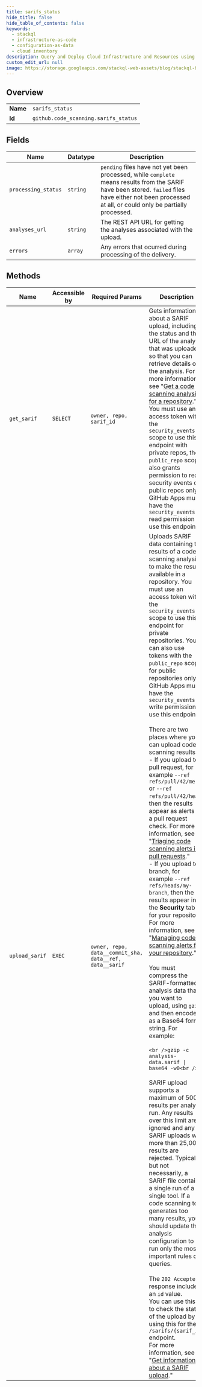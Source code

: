 ```yaml
---
title: sarifs_status
hide_title: false
hide_table_of_contents: false
keywords:
  - stackql
  - infrastructure-as-code
  - configuration-as-data
  - cloud inventory
description: Query and Deploy Cloud Infrastructure and Resources using SQL
custom_edit_url: null
image: https://storage.googleapis.com/stackql-web-assets/blog/stackql-blog-post-featured-image.png
---
```

  
    

## Overview
<table><tbody>
<tr><td><b>Name</b></td><td><code>sarifs_status</code></td></tr>
<tr><td><b>Id</b></td><td><code>github.code_scanning.sarifs_status</code></td></tr>
</tbody></table>

## Fields
| Name | Datatype | Description |
| ---- | -------- | ----------- |
| `processing_status` | `string` | `pending` files have not yet been processed, while `complete` means results from the SARIF have been stored. `failed` files have either not been processed at all, or could only be partially processed. |
| `analyses_url` | `string` | The REST API URL for getting the analyses associated with the upload. |
| `errors` | `array` | Any errors that ocurred during processing of the delivery. |
## Methods
| Name | Accessible by | Required Params | Description |
| ---- | ------------- | --------------- | ----------- |
| `get_sarif` | `SELECT` | `owner, repo, sarif_id` | Gets information about a SARIF upload, including the status and the URL of the analysis that was uploaded so that you can retrieve details of the analysis. For more information, see "[Get a code scanning analysis for a repository](/rest/reference/code-scanning#get-a-code-scanning-analysis-for-a-repository)." You must use an access token with the `security_events` scope to use this endpoint with private repos, the `public_repo` scope also grants permission to read security events on public repos only. GitHub Apps must have the `security_events` read permission to use this endpoint. |
| `upload_sarif` | `EXEC` | `owner, repo, data__commit_sha, data__ref, data__sarif` | Uploads SARIF data containing the results of a code scanning analysis to make the results available in a repository. You must use an access token with the `security_events` scope to use this endpoint for private repositories. You can also use tokens with the `public_repo` scope for public repositories only. GitHub Apps must have the `security_events` write permission to use this endpoint.<br /><br />There are two places where you can upload code scanning results.<br /> - If you upload to a pull request, for example `--ref refs/pull/42/merge` or `--ref refs/pull/42/head`, then the results appear as alerts in a pull request check. For more information, see "[Triaging code scanning alerts in pull requests](/code-security/secure-coding/triaging-code-scanning-alerts-in-pull-requests)."<br /> - If you upload to a branch, for example `--ref refs/heads/my-branch`, then the results appear in the **Security** tab for your repository. For more information, see "[Managing code scanning alerts for your repository](/code-security/secure-coding/managing-code-scanning-alerts-for-your-repository#viewing-the-alerts-for-a-repository)."<br /><br />You must compress the SARIF-formatted analysis data that you want to upload, using `gzip`, and then encode it as a Base64 format string. For example:<br /><br />```<br />gzip -c analysis-data.sarif \| base64 -w0<br />```<br /><br />SARIF upload supports a maximum of 5000 results per analysis run. Any results over this limit are ignored and any SARIF uploads with more than 25,000 results are rejected. Typically, but not necessarily, a SARIF file contains a single run of a single tool. If a code scanning tool generates too many results, you should update the analysis configuration to run only the most important rules or queries.<br /><br />The `202 Accepted`, response includes an `id` value.<br />You can use this ID to check the status of the upload by using this for the `/sarifs/{sarif_id}` endpoint.<br />For more information, see "[Get information about a SARIF upload](/rest/reference/code-scanning#get-information-about-a-sarif-upload)." |
